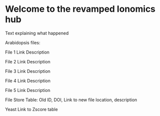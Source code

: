 # Welcome to the revamped Ionomics hub

Text explaining what happened


Arabidopsis files:

File 1 Link
Description

File 2 Link
Description

File 3 Link
Description

File 4 Link
Description

File 5 Link
Description

File Store 
Table:
Old ID, DOI, Link to new file location, description


Yeast
Link to Zscore table

